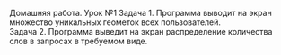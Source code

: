 Домашняя работа. Урок №1
Задача 1. Программа выводит на экран множество уникальных геометок всех пользователей.  
Задача 2. Программа выведит на экран распределение количества слов в запросах в требуемом виде.
